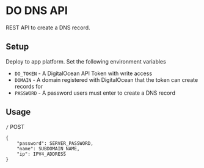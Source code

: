 # DO DNS API

REST API to create a DNS record.

## Setup
Deploy to app platform. Set the following environment variables

* `DO_TOKEN` - A DigitalOcean API Token with write access
* `DOMAIN` - A domain registered with DigitalOcean that the token can create records for
* `PASSWORD` - A password users must enter to create a DNS record

## Usage

`/` POST

```
{
    "password": SERVER_PASSWORD,
    "name": SUBDOMAIN_NAME,
    "ip": IPV4_ADDRESS
}
```